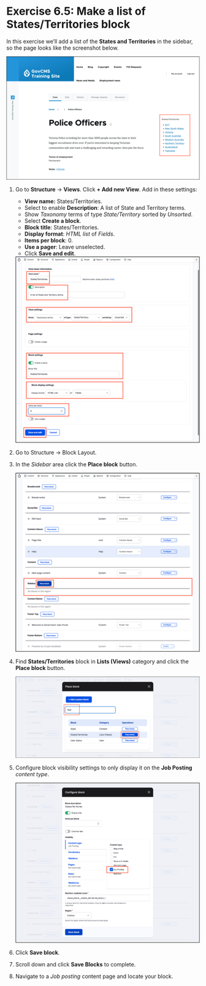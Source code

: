 # Exercise 6.5: Make a list of States/Territories block

In this exercise we’ll add a list of the **States and Territories** in the sidebar, so the page looks like the screenshot below.

![Image of States/Territories sidebar menu](../.gitbook/assets/Ex-6-5-Block-Sidebar.png)

1.  Go to **Structure** → **Views**. Click **+ Add new View**. Add in these settings:

    * **View name:** States/Territories.
    * Select to enable **Description**: A list of State and Territory terms.
    * Show _Taxonomy_ terms of type _State/Territory_ sorted by _Unsorted_.
    * Select **Create a block**.
    * **Block title**: States/Territories.
    * **Display format**: _HTML list_ of _Fields_.
    * **Items per block**: 0.
    * **Use a pager**: Leave unselected.
    * Click **Save and edit**.

    <img src="../.gitbook/assets/Ex-6-5-States-View-1.png" alt="Image of States/Territories create View" data-size="original">
2. Go to Structure → Block Layout.
3.  In the _Sidebar_ area click the **Place block** button.

    <img src="../.gitbook/assets/Ex-6-5-Block-Layout-1.png" alt="Image of Block layout" data-size="original">
4.  Find **States/Territories** block in **Lists (Views)** category and click the **Place block** button.

    <img src="../.gitbook/assets/Ex-6-5-States-Block-1.png" alt="Image of Block layout" data-size="original">
5.  Configure block visibility settings to only display it on the **Job Posting** _content type_.

    <img src="../.gitbook/assets/Ex-6-5-States-Block-2.png" alt="Image of Block layout" data-size="original">
6. Click **Save block**.
7. Scroll down and click **Save Blocks** to complete.
8. Navigate to a _Job posting_ content page and locate your block.
